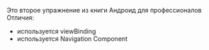 Это второе упражнение из книги Андроид для профессионалов
Отличия:
- используется viewBinding
- используется Navigation Component
